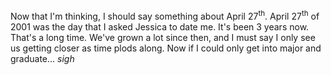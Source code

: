 Now that I'm thinking, I should say something about April 27<sup>th</sup>.  April 27<sup>th</sup> of 2001 was the day that I asked Jessica to date me.  It's been 3 years now.  That's a long time.  We've grown a lot since then, and I must say I only see us getting closer as time plods along.  Now if I could only get into major and graduate...
*sigh*